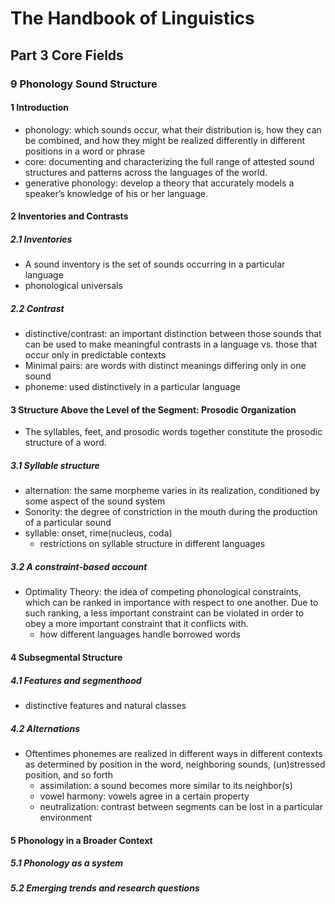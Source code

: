 # The Handbook of Linguistics
## Part 3 Core Fields
### 9 Phonology Sound Structure
#### 1 Introduction 
+ phonology:  which sounds occur, what their distribution is, how they can be combined, and how they might be realized differently in different positions in a word or phrase
+ core: documenting and characterizing the full range of attested sound structures and patterns across the languages of the world.
+ generative phonology:  develop a theory that accurately models a speaker’s knowledge of his or her language.
#### 2 Inventories and Contrasts
##### 2.1 Inventories
+ A sound inventory is the set of sounds occurring in a particular language
+ phonological universals
##### 2.2 Contrast 
+ distinctive/contrast: an important distinction between those sounds that can be used to make meaningful contrasts in a language vs. those  that occur only in predictable contexts
+ Minimal pairs: are words with distinct meanings differing only in one sound
+ phoneme: used distinctively in a particular language
#### 3 Structure Above the Level of the Segment: Prosodic Organization
+ The syllables, feet, and prosodic words together constitute the prosodic structure of a word. 
##### 3.1 Syllable structure 
+ alternation: the same morpheme varies in its realization, conditioned by some aspect of the sound system 
+ Sonority: the degree of constriction in the mouth during the production of a particular sound
+ syllable: onset, rime(nucleus, coda)
  + restrictions on syllable structure in different languages
##### 3.2 A constraint-based account 
+ Optimality Theory: the idea of competing phonological constraints, which can be ranked in importance with respect to one another. Due to such ranking, a less important constraint can be violated in order to obey a more important constraint that it conflicts with. 
  + how different languages handle borrowed words
#### 4 Subsegmental Structure
##### 4.1 Features and segmenthood
+ distinctive features and natural classes
##### 4.2 Alternations
+ Oftentimes phonemes are realized in different ways in different contexts as determined by position in the word, neighboring sounds, (un)stressed position, and so forth
  + assimilation: a sound becomes more similar to its neighbor(s)
  + vowel harmony: vowels agree in a certain property
  + neutralization: contrast between segments can be lost in a particular environment
#### 5 Phonology in a Broader Context 
##### 5.1 Phonology as a system
##### 5.2 Emerging trends and research questions
